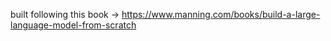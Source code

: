 built following this book -> https://www.manning.com/books/build-a-large-language-model-from-scratch